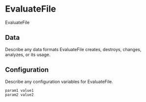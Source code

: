 # EvaluateFile

EvaluateFile

## Data

Describe any data formats EvaluateFile creates, destroys, changes, analyzes, or its usage.




## Configuration

Describe any configuration variables for EvaluateFile.

```
param1 value1
param2 value2
```
